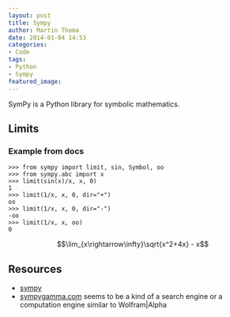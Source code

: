 ```yaml
---
layout: post
title: Sympy
author: Martin Thoma
date: 2014-01-04 14:53
categories:
- Code
tags:
- Python
- Sympy
featured_image:
---
```


SymPy is a Python library for symbolic mathematics.

## Limits ##
### Example from docs ###

```python-repl
>>> from sympy import limit, sin, Symbol, oo
>>> from sympy.abc import x
>>> limit(sin(x)/x, x, 0)
1
>>> limit(1/x, x, 0, dir="+")
oo
>>> limit(1/x, x, 0, dir="-")
-oo
>>> limit(1/x, x, oo)
0
```

$$\lim_{x\rightarrow\infty}\sqrt{x^2+4x} - x$$


## Resources ##
* [sympy](http://sympy.org/en/index.html)
* [sympygamma.com](http://www.sympygamma.com/) seems to be a
  kind of a search engine or a computation engine similar to Wolfram|Alpha
